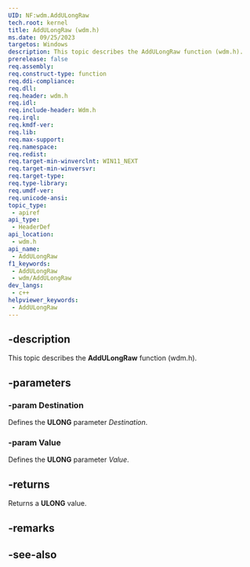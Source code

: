 ```yaml
---
UID: NF:wdm.AddULongRaw
tech.root: kernel
title: AddULongRaw (wdm.h)
ms.date: 09/25/2023
targetos: Windows
description: This topic describes the AddULongRaw function (wdm.h).
prerelease: false
req.assembly: 
req.construct-type: function
req.ddi-compliance: 
req.dll: 
req.header: wdm.h
req.idl: 
req.include-header: Wdm.h
req.irql: 
req.kmdf-ver: 
req.lib: 
req.max-support: 
req.namespace: 
req.redist: 
req.target-min-winverclnt: WIN11_NEXT
req.target-min-winversvr: 
req.target-type: 
req.type-library: 
req.umdf-ver: 
req.unicode-ansi: 
topic_type:
 - apiref
api_type:
 - HeaderDef
api_location:
 - wdm.h
api_name:
 - AddULongRaw
f1_keywords:
 - AddULongRaw
 - wdm/AddULongRaw
dev_langs:
 - c++
helpviewer_keywords:
 - AddULongRaw
---
```


## -description

This topic describes the **AddULongRaw** function (wdm.h).

## -parameters

### -param Destination

Defines the **ULONG** parameter *Destination*.

### -param Value

Defines the **ULONG** parameter *Value*.

## -returns

Returns a **ULONG** value.

## -remarks

## -see-also

